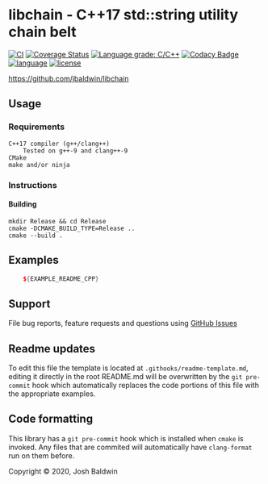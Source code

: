 # libchain - C++17 std::string utility chain belt

[![CI](https://github.com/jbaldwin/libchain/workflows/build/badge.svg)](https://github.com/jbaldwin/libchain/workflows/build/badge.svg)
[![Coverage Status](https://coveralls.io/repos/github/jbaldwin/libchain/badge.svg?branch=master)](https://coveralls.io/github/jbaldwin/libchain?branch=master)
[![Language grade: C/C++](https://img.shields.io/lgtm/grade/cpp/g/jbaldwin/libchain.svg?logo=lgtm&logoWidth=18)](https://lgtm.com/projects/g/jbaldwin/libchain/context:cpp)
[![Codacy Badge](https://app.codacy.com/project/badge/Grade/89a3474520bc4ee682f348c8b4b09cf8)](https://www.codacy.com/gh/jbaldwin/libchain/dashboard?utm_source=github.com&amp;utm_medium=referral&amp;utm_content=jbaldwin/libchain&amp;utm_campaign=Badge_Grade)
[![language][badge.language]][language]
[![license][badge.license]][license]

https://github.com/jbaldwin/libchain

## Usage

### Requirements
    C++17 compiler (g++/clang++)
        Tested on g++-9 and clang++-9
    CMake
    make and/or ninja

### Instructions

#### Building
    mkdir Release && cd Release
    cmake -DCMAKE_BUILD_TYPE=Release ..
    cmake --build .

## Examples

```C++
    ${EXAMPLE_README_CPP}
````

## Support

File bug reports, feature requests and questions using [GitHub Issues](https://github.com/jbaldwin/libchain/issues)

## Readme updates
To edit this file the template is located at `.githooks/readme-template.md`, editing it directly in the root README.md will be overwritten by the `git pre-commit` hook which automatically replaces the code portions of this file with the appropriate examples.

## Code formatting
This library has a `git pre-commit` hook which is installed when `cmake` is invoked.  Any files that are commited will automatically have `clang-format` run on them before.

Copyright © 2020, Josh Baldwin

[badge.language]: https://img.shields.io/badge/language-C%2B%2B17-yellow.svg
[badge.license]: https://img.shields.io/badge/license-MIT-blue

[language]: https://en.wikipedia.org/wiki/C%2B%2B17
[license]: https://en.wikipedia.org/wiki/MIT_License
